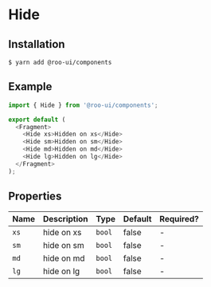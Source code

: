 # Hide

<!-- STORY -->

## Installation

```shell
$ yarn add @roo-ui/components
```

## Example

```js
import { Hide } from '@roo-ui/components';

export default (
  <Fragment>
    <Hide xs>Hidden on xs</Hide>
    <Hide sm>Hidden on sm</Hide>
    <Hide md>Hidden on md</Hide>
    <Hide lg>Hidden on lg</Hide>
  </Fragment>
);
```

## Properties

| Name | Description | Type   | Default | Required? |
|:-----|:------------|:-------|:--------|:----------|
| `xs` | hide on xs  | `bool` | false   | -         |
| `sm` | hide on sm  | `bool` | false   | -         |
| `md` | hide on md  | `bool` | false   | -         |
| `lg` | hide on lg  | `bool` | false   | -         |
